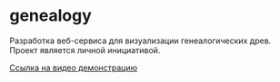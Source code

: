 # genealogy
Разработка веб-сервиса для визуализации генеалогических древ. Проект является личной инициативой.

[Ссылка на видео демонстрацию](https://disk.yandex.ru/i/oNJF_t0mZGnM1w)
